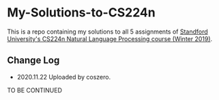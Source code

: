 # My-Solutions-to-CS224n
This is a repo containing my solutions to all 5 assignments of [Standford University's CS224n Natural Language Processing course (Winter 2019)](https://web.stanford.edu/class/archive/cs/cs224n/cs224n.1194/).

## Change Log
- 2020.11.22  Uploaded by coszero.


TO BE CONTINUED

